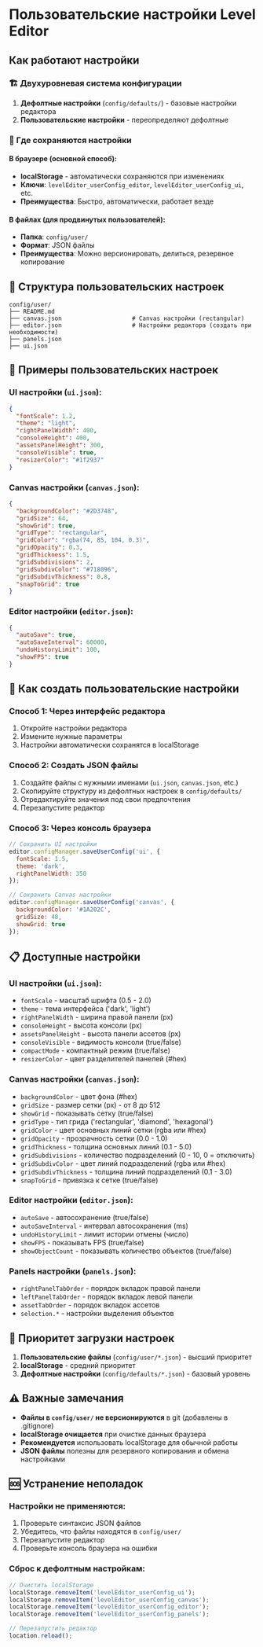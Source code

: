 # Пользовательские настройки Level Editor

## Как работают настройки

### 🏗️ **Двухуровневая система конфигурации**

1. **Дефолтные настройки** (`config/defaults/`) - базовые настройки редактора
2. **Пользовательские настройки** - переопределяют дефолтные

### 💾 **Где сохраняются настройки**

#### В браузере (основной способ):
- **localStorage** - автоматически сохраняются при изменениях
- **Ключи**: `levelEditor_userConfig_editor`, `levelEditor_userConfig_ui`, etc.
- **Преимущества**: Быстро, автоматически, работает везде

#### В файлах (для продвинутых пользователей):
- **Папка**: `config/user/`
- **Формат**: JSON файлы
- **Преимущества**: Можно версионировать, делиться, резервное копирование

## 📁 **Структура пользовательских настроек**

```
config/user/
├── README.md
├── canvas.json                    # Canvas настройки (rectangular)
├── editor.json                    # Настройки редактора (создать при необходимости)
├── panels.json
├── ui.json
```

## 🎨 **Примеры пользовательских настроек**

### UI настройки (`ui.json`):
```json
{
  "fontScale": 1.2,
  "theme": "light",
  "rightPanelWidth": 400,
  "consoleHeight": 400,
  "assetsPanelHeight": 300,
  "consoleVisible": true,
  "resizerColor": "#1f2937"
}
```

### Canvas настройки (`canvas.json`):
```json
{
  "backgroundColor": "#2D3748",
  "gridSize": 64,
  "showGrid": true,
  "gridType": "rectangular",
  "gridColor": "rgba(74, 85, 104, 0.3)",
  "gridOpacity": 0.3,
  "gridThickness": 1.5,
  "gridSubdivisions": 2,
  "gridSubdivColor": "#718096",
  "gridSubdivThickness": 0.8,
  "snapToGrid": true
}
```

### Editor настройки (`editor.json`):
```json
{
  "autoSave": true,
  "autoSaveInterval": 60000,
  "undoHistoryLimit": 100,
  "showFPS": true
}
```

## 🔧 **Как создать пользовательские настройки**

### Способ 1: Через интерфейс редактора
1. Откройте настройки редактора
2. Измените нужные параметры
3. Настройки автоматически сохранятся в localStorage

### Способ 2: Создать JSON файлы
1. Создайте файлы с нужными именами (`ui.json`, `canvas.json`, etc.)
2. Скопируйте структуру из дефолтных настроек в `config/defaults/`
3. Отредактируйте значения под свои предпочтения
4. Перезапустите редактор

### Способ 3: Через консоль браузера
```javascript
// Сохранить UI настройки
editor.configManager.saveUserConfig('ui', {
  fontScale: 1.5,
  theme: 'dark',
  rightPanelWidth: 350
});

// Сохранить Canvas настройки
editor.configManager.saveUserConfig('canvas', {
  backgroundColor: '#1A202C',
  gridSize: 48,
  showGrid: true
});
```

## 📋 **Доступные настройки**

### UI настройки (`ui.json`):
- `fontScale` - масштаб шрифта (0.5 - 2.0)
- `theme` - тема интерфейса ('dark', 'light')
- `rightPanelWidth` - ширина правой панели (px)
- `consoleHeight` - высота консоли (px)
- `assetsPanelHeight` - высота панели ассетов (px)
- `consoleVisible` - видимость консоли (true/false)
- `compactMode` - компактный режим (true/false)
- `resizerColor` - цвет разделителей панелей (#hex)

### Canvas настройки (`canvas.json`):
- `backgroundColor` - цвет фона (#hex)
- `gridSize` - размер сетки (px) - от 8 до 512
- `showGrid` - показывать сетку (true/false)
- `gridType` - тип грида ('rectangular', 'diamond', 'hexagonal')
- `gridColor` - цвет основных линий сетки (rgba или #hex)
- `gridOpacity` - прозрачность сетки (0.0 - 1.0)
- `gridThickness` - толщина основных линий (0.1 - 5.0)
- `gridSubdivisions` - количество подразделений (0 - 10, 0 = отключить)
- `gridSubdivColor` - цвет линий подразделений (rgba или #hex)
- `gridSubdivThickness` - толщина линий подразделений (0.1 - 3.0)
- `snapToGrid` - привязка к сетке (true/false)

### Editor настройки (`editor.json`):
- `autoSave` - автосохранение (true/false)
- `autoSaveInterval` - интервал автосохранения (ms)
- `undoHistoryLimit` - лимит истории отмены (число)
- `showFPS` - показывать FPS (true/false)
- `showObjectCount` - показывать количество объектов (true/false)

### Panels настройки (`panels.json`):
- `rightPanelTabOrder` - порядок вкладок правой панели
- `leftPanelTabOrder` - порядок вкладок левой панели
- `assetTabOrder` - порядок вкладок ассетов
- `selection.*` - настройки выделения объектов

## 🔄 **Приоритет загрузки настроек**

1. **Пользовательские файлы** (`config/user/*.json`) - высший приоритет
2. **localStorage** - средний приоритет
3. **Дефолтные настройки** (`config/defaults/*.json`) - базовый уровень

## ⚠️ **Важные замечания**

- **Файлы в `config/user/` не версионируются** в git (добавлены в .gitignore)
- **localStorage очищается** при очистке данных браузера
- **Рекомендуется** использовать localStorage для обычной работы
- **JSON файлы** полезны для резервного копирования и обмена настройками

## 🆘 **Устранение неполадок**

### Настройки не применяются:
1. Проверьте синтаксис JSON файлов
2. Убедитесь, что файлы находятся в `config/user/`
3. Перезапустите редактор
4. Проверьте консоль браузера на ошибки

### Сброс к дефолтным настройкам:
```javascript
// Очистить localStorage
localStorage.removeItem('levelEditor_userConfig_ui');
localStorage.removeItem('levelEditor_userConfig_canvas');
localStorage.removeItem('levelEditor_userConfig_editor');
localStorage.removeItem('levelEditor_userConfig_panels');

// Перезапустить редактор
location.reload();
```
